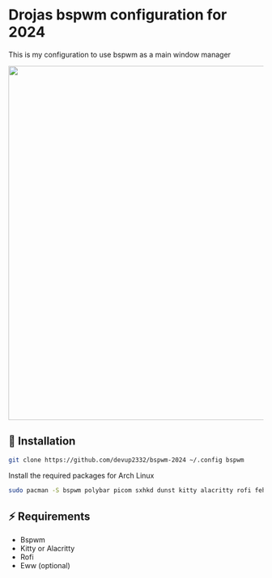 # Drojas bspwm configuration for 2024
This is my configuration to use bspwm as a main window manager

<p align="center" gap="20px">
    <img src="https://res.cloudinary.com/dder8kjda/image/upload/v1728601843/Screenshot_2024-10-10_18-10-22_zcpdxc.png" width="700"/>
</p>

## 🚀 Installation

```bash
git clone https://github.com/devup2332/bspwm-2024 ~/.config bspwm
```

Install the required packages for Arch Linux

```bash
sudo pacman -S bspwm polybar picom sxhkd dunst kitty alacritty rofi feh xfce4-clipman-plugin thunar dolphin neovim python-setuptools ripgrep pulseaudio
```

## ⚡️ Requirements

- Bspwm
- Kitty or Alacritty
- Rofi
- Eww (optional)
